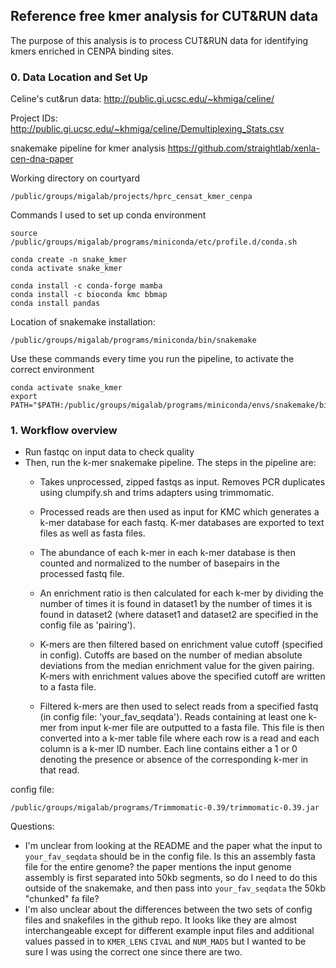 ## Reference free kmer analysis for CUT&RUN data

The purpose of this analysis is to process CUT&RUN data for identifying kmers enriched in CENPA binding sites.

### 0. Data Location and Set Up

Celine's cut&run data:
http://public.gi.ucsc.edu/~khmiga/celine/

Project IDs:
http://public.gi.ucsc.edu/~khmiga/celine/Demultiplexing_Stats.csv

snakemake pipeline for kmer analysis
https://github.com/straightlab/xenla-cen-dna-paper

Working directory on courtyard
```
/public/groups/migalab/projects/hprc_censat_kmer_cenpa
```

Commands I used to set up conda environment
```
source /public/groups/migalab/programs/miniconda/etc/profile.d/conda.sh

conda create -n snake_kmer
conda activate snake_kmer

conda install -c conda-forge mamba
conda install -c bioconda kmc bbmap
conda install pandas
```
Location of snakemake installation:
```
/public/groups/migalab/programs/miniconda/bin/snakemake
```

Use these commands every time you run the pipeline, to activate the correct environment
```
conda activate snake_kmer
export PATH="$PATH:/public/groups/migalab/programs/miniconda/envs/snakemake/bin"

```

### 1. Workflow overview

- Run fastqc on input data to check quality
- Then, run the k-mer snakemake pipeline. The steps in the pipeline are:
  - Takes unprocessed, zipped fastqs as input. Removes PCR duplicates using clumpify.sh and trims adapters using trimmomatic.

  - Processed reads are then used as input for KMC which generates a k-mer database for each fastq. K-mer databases are exported to text files as well as fasta files.

  - The abundance of each k-mer in each k-mer database is then counted and normalized to the number of basepairs in the processed fastq file.

  - An enrichment ratio is then calculated for each k-mer by dividing the number of times it is found in dataset1 by the number of times it is found in dataset2 (where dataset1 and dataset2 are specified in the config file as 'pairing').

  - K-mers are then filtered based on enrichment value cutoff (specified in config). Cutoffs are based on the number of median absolute deviations from the median enrichment value for the given pairing. K-mers with enrichment values above the specified cutoff are written to a fasta file.

  - Filtered k-mers are then used to select reads from a specified fastq (in config file: 'your_fav_seqdata'). Reads containing at least one k-mer from input k-mer file are outputted to a fasta file. This file is then converted into a k-mer table file where each row is a read and each column is a k-mer ID number. Each line contains either a 1 or 0 denoting the presence or absence of the corresponding k-mer in that read.

config file:
```
/public/groups/migalab/programs/Trimmomatic-0.39/trimmomatic-0.39.jar
```

Questions:
- I'm unclear from looking at the README and the paper what the input to `your_fav_seqdata` should be in the config file. Is this an assembly fasta file for the entire genome? the paper mentions the input genome assembly is first separated into 50kb segments, so do I need to do this outside of the snakemake, and then pass into `your_fav_seqdata` the 50kb "chunked" fa file?
- I'm also unclear about the differences between the two sets of config files and snakefiles in the github repo. It looks like they are almost interchangeable except for different example input files and additional values passed in to `KMER_LENS` `CIVAL` and `NUM_MADS` but I wanted to be sure I was using the correct one since there are two.
